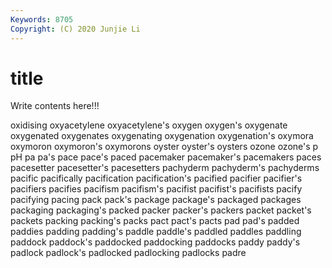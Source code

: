 ```yaml
---
Keywords: 8705
Copyright: (C) 2020 Junjie Li
---
```


# title

Write contents here!!!

oxidising 
oxyacetylene 
oxyacetylene's 
oxygen 
oxygen's 
oxygenate 
oxygenated 
oxygenates
oxygenating 
oxygenation 
oxygenation's 
oxymora 
oxymoron 
oxymoron's 
oxymorons 
oyster 
oyster's 
oysters
ozone 
ozone's 
p 
pH 
pa 
pa's 
pace 
pace's 
paced 
pacemaker
pacemaker's 
pacemakers 
paces 
pacesetter 
pacesetter's 
pacesetters 
pachyderm 
pachyderm's 
pachyderms 
pacific
pacifically 
pacification 
pacification's 
pacified 
pacifier 
pacifier's 
pacifiers 
pacifies 
pacifism 
pacifism's
pacifist 
pacifist's 
pacifists 
pacify 
pacifying 
pacing 
pack 
pack's 
package 
package's
packaged 
packages 
packaging 
packaging's 
packed 
packer 
packer's 
packers 
packet 
packet's
packets 
packing 
packing's 
packs 
pact 
pact's 
pacts 
pad 
pad's 
padded
paddies 
padding 
padding's 
paddle 
paddle's 
paddled 
paddles 
paddling 
paddock 
paddock's
paddocked 
paddocking 
paddocks 
paddy 
paddy's 
padlock 
padlock's 
padlocked 
padlocking 
padlocks
padre 

